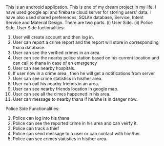 


This is an androoid application. This is one of my dream project in my life.
I have used google api and firebase cloud server for storing users' data.
I have also used shared preferences, SQLite database, Service, Intent Service and Material Design.
There are two parts.
(i) User Side.
(ii) Police Side.
User Side fuctionalities:
1. User will create account and then log in.
2. User can report a crime report and the report will store in corresponding thana database.
3. User can see the verified crimes in an area.
4. User can see the nearby police station based on his current location and can call to thana in case of an emergency
5. User can see nearby hospitals.
6. If user now in a crime area , then he will get a notifications from server
7. User can see crime statistics in his/her area.
8. User can call his nearby friends in an area.
9. User can see nearby friends location in google map.
10. User can see all the cimes happened in his area.
11. User can message to nearby thana if he/she is in danger now.

Police Side Functionalities:
1. Police can log into his thana
2. Police can see the reported crime in his area and can veirfy it.
3. Police can track a thief
4. Police can send message to a user or can contact with him/her.
5. Police can see crimes statistics in his/her area.
